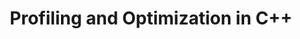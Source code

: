---
id: cpp-profiling-and-optimization
title: Profiling and Optimization in C++
sidebar_label: Profiling and Optimization in C++
sidebar_position: 2
tags:
  [
    c++,
    programming,
    profiling and optimization,
    c++ profiling,
    c++ optimization
  ]
description: In this tutorial, we'll explore profiling and optimization in C++. We'll cover techniques and tools for analyzing the performance of your code, identifying bottlenecks, and optimizing critical sections for speed and efficiency. You'll learn about profiling tools, such as profilers and performance counters, and optimization techniques, including algorithmic optimizations and code refactoring. Understanding profiling and optimization is essential for writing high-performance C++ applications, ensuring they run efficiently and scale to meet demanding requirements.
---